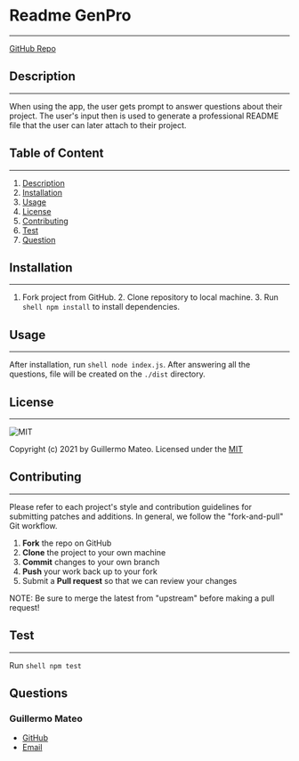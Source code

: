 # Readme GenPro
  ------------------------

  [GitHub Repo](https://github.com/e1m3m0/readme-gen-pro)

  ## Description
  --------------
    
  When using the app, the user gets prompt to answer questions about their project. The user's input then is used to generate a professional README file that the user can later attach to their project.
   
  ## Table of Content
  -------------------

  1.   [Description](#description)
  2.   [Installation](#installation)
  3.   [Usage](#usage)
  4.   [License](#license)
  5.   [Contributing](#contributing)
  6.   [Test](#test)
  7.   [Question](#questions)
  
  ## Installation
  ---------------

  1. Fork project from GitHub. 2. Clone repository to local machine. 3. Run ```shell npm install``` to install dependencies.

  ## Usage
  --------

  After installation, run ```shell node index.js```. After answering all the questions, file will be created on the ```./dist``` directory.

  ## License
  ---------- 
    
   
  ![MIT](https://img.shields.io/badge/license-MIT-brightgreen)

  Copyright (c) 2021 by Guillermo Mateo. Licensed under the [MIT](https://choosealicense.com/licenses/mit)
  
  ## Contributing
  ---------------
    
  Please refer to each project's style and contribution guidelines for submitting patches and additions. In general, we follow the "fork-and-pull" Git workflow.

  1. **Fork** the repo on GitHub
  2. **Clone** the project to your own machine
  3. **Commit** changes to your own branch
  4. **Push** your work back up to your fork
  5. Submit a **Pull request** so that we can review your changes

  NOTE: Be sure to merge the latest from "upstream" before making a pull request!

  ## Test
  -------
  
  Run ```shell npm test```

  ## Questions

  ### Guillermo Mateo
  *   [GitHub](https://github.com/e1m3m0)
  *   [Email](mailto:gamateo@gmail.com)
